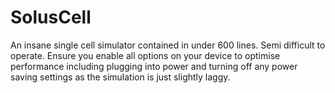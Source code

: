 # SolusCell
An insane single cell simulator contained in under 600 lines. Semi difficult to operate. Ensure you enable all options on your device to optimise performance including plugging into power and turning off any power saving settings as the simulation is just slightly laggy.
